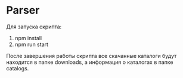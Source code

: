 # Parser

Для запуска скрипта:
1. npm install
2. npm run start

После завершения работы скрипта все скачанные каталоги будут находится в папке downloads, а информация о каталогах в папке catalogs.